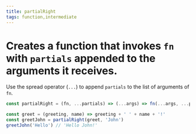 ```yaml
---
title: partialRight
tags: function,intermediate
---
```


# Creates a function that invokes `fn` with `partials` appended to the arguments it receives.

Use the spread operator (`...`) to append `partials` to the list of arguments of `fn`.

```js
const partialRight = (fn, ...partials) => (...args) => fn(...args, ...partials)
```

```js
const greet = (greeting, name) => greeting + ' ' + name + '!'
const greetJohn = partialRight(greet, 'John')
greetJohn('Hello') // 'Hello John!'
```
